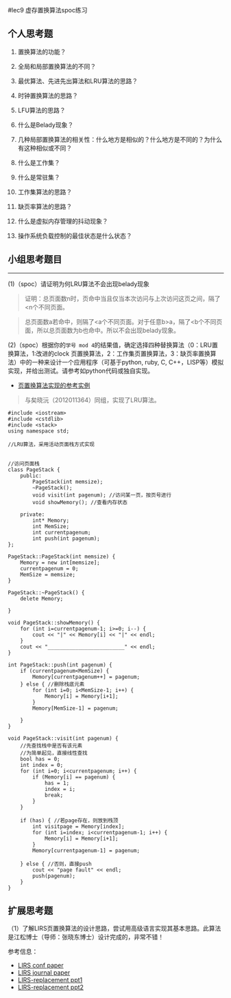 #lec9 虚存置换算法spoc练习

## 个人思考题
1. 置换算法的功能？

2. 全局和局部置换算法的不同？

3. 最优算法、先进先出算法和LRU算法的思路？

4. 时钟置换算法的思路？

5. LFU算法的思路？

6. 什么是Belady现象？

7. 几种局部置换算法的相关性：什么地方是相似的？什么地方是不同的？为什么有这种相似或不同？

8. 什么是工作集？

9. 什么是常驻集？

10. 工作集算法的思路？

11. 缺页率算法的思路？

12. 什么是虚拟内存管理的抖动现象？

13. 操作系统负载控制的最佳状态是什么状态？

## 小组思考题目

----
(1)（spoc）请证明为何LRU算法不会出现belady现象

> 证明：总页面数n时，页命中当且仅当本次访问与上次访问这页之间，隔了<n个不同页面。

> 总页面数a若命中，则隔了<a个不同页面。对于任意b>a，隔了<b个不同页面，所以总页面数为b也命中。所以不会出现belady现象。

(2)（spoc）根据你的`学号 mod 4`的结果值，确定选择四种替换算法（0：LRU置换算法，1:改进的clock 页置换算法，2：工作集页置换算法，3：缺页率置换算法）中的一种来设计一个应用程序（可基于python, ruby, C, C++，LISP等）模拟实现，并给出测试。请参考如python代码或独自实现。
 - [页置换算法实现的参考实例](https://github.com/chyyuu/ucore_lab/blob/master/related_info/lab3/page-replacement-policy.py)

> 与矣晓沅（2012011364）同组，实现了LRU算法。

```
#include <iostream>
#include <cstdlib>
#include <stack>
using namespace std;

//LRU算法，采用活动页面栈方式实现


//访问页面栈
class PageStack {
    public:
        PageStack(int memsize);
        ~PageStack();
        void visit(int pagenum); //访问某一页，按页号进行
        void showMemory(); //查看内存状态

    private:
        int* Memory;
        int MemSize;
        int currentpagenum;
        int push(int pagenum);
};

PageStack::PageStack(int memsize) {
    Memory = new int[memsize];
    currentpagenum = 0;
    MemSize = memsize;
}

PageStack::~PageStack() {
    delete Memory;

}

void PageStack::showMemory() {
    for (int i=currentpagenum-1; i>=0; i--) {
        cout << "|" << Memory[i] << "|" << endl;
    }
    cout << "_________________________" << endl;
}

int PageStack::push(int pagenum) {
    if (currentpagenum<MemSize) {
        Memory[currentpagenum++] = pagenum;
    } else { //删除栈底元素
        for (int i=0; i<MemSize-1; i++) {
            Memory[i] = Memory[i+1];
        }
        Memory[MemSize-1] = pagenum;

    }
}

void PageStack::visit(int pagenum) {
    //先查找栈中是否有该元素
    //为简单起见，直接线性查找
    bool has = 0;
    int index = 0;
    for (int i=0; i<currentpagenum; i++) {
        if (Memory[i] == pagenum) {
            has = 1;
            index = i;
            break;
        }
    }

    if (has) { //若page存在，则放到栈顶
        int visitpage = Memory[index];
        for (int i=index; i<currentpagenum-1; i++) {
            Memory[i] = Memory[i+1];
        }
        Memory[currentpagenum-1] = pagenum;

    } else { //否则，直接push
        cout << "page fault" << endl;
        push(pagenum);
    }
}
```

## 扩展思考题
（1）了解LIRS页置换算法的设计思路，尝试用高级语言实现其基本思路。此算法是江松博士（导师：张晓东博士）设计完成的，非常不错！

参考信息：

 - [LIRS conf paper](http://www.ece.eng.wayne.edu/~sjiang/pubs/papers/jiang02_LIRS.pdf)
 - [LIRS journal paper](http://www.ece.eng.wayne.edu/~sjiang/pubs/papers/jiang05_LIRS.pdf)
 - [LIRS-replacement ppt1](http://dragonstar.ict.ac.cn/course_09/XD_Zhang/(6)-LIRS-replacement.pdf)
 - [LIRS-replacement ppt2](http://www.ece.eng.wayne.edu/~sjiang/Projects/LIRS/sig02.ppt)
